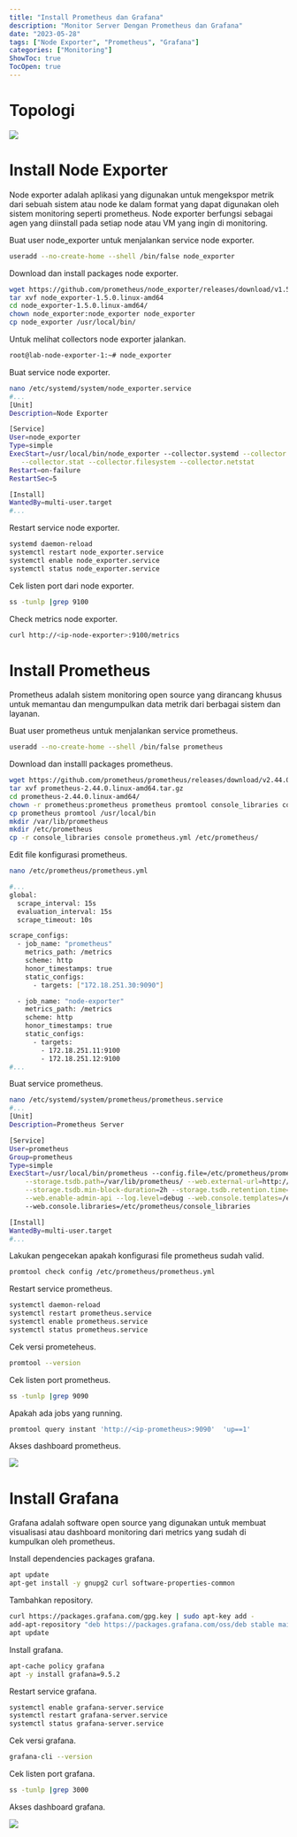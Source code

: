 ```yaml
---
title: "Install Prometheus dan Grafana"
description: "Monitor Server Dengan Prometheus dan Grafana"
date: "2023-05-28"
tags: ["Node Exporter", "Prometheus", "Grafana"]
categories: ["Monitoring"]
ShowToc: true
TocOpen: true
---
```


# Topologi


![](/images/diagram-prometheus.png)

# Install Node Exporter

Node exporter adalah aplikasi yang digunakan untuk mengekspor metrik dari sebuah sistem atau node ke dalam format yang dapat digunakan oleh sistem monitoring seperti prometheus. Node exporter berfungsi sebagai agen yang diinstall pada setiap node atau VM yang ingin di monitoring.

Buat user node_exporter untuk menjalankan service node exporter.

```bash
useradd --no-create-home --shell /bin/false node_exporter
```

Download dan install packages node exporter.

```bash
wget https://github.com/prometheus/node_exporter/releases/download/v1.5.0/node_exporter-1.5.0.linux-amd64.tar.gz
tar xvf node_exporter-1.5.0.linux-amd64
cd node_exporter-1.5.0.linux-amd64/
chown node_exporter:node_exporter node_exporter
cp node_exporter /usr/local/bin/
```

Untuk melihat collectors node exporter jalankan.

```bash
root@lab-node-exporter-1:~# node_exporter
```

Buat service node exporter.

```bash
nano /etc/systemd/system/node_exporter.service
#...
[Unit]
Description=Node Exporter

[Service]
User=node_exporter
Type=simple
ExecStart=/usr/local/bin/node_exporter --collector.systemd --collector.cpu --collector.meminfo --collector.loadavg --collector.uname \
   --collector.stat --collector.filesystem --collector.netstat
Restart=on-failure
RestartSec=5

[Install]
WantedBy=multi-user.target
#...
```

Restart service node exporter.

```bash
systemd daemon-reload
systemctl restart node_exporter.service
systemctl enable node_exporter.service
systemctl status node_exporter.service
```

Cek listen port dari node exporter.

```bash
ss -tunlp |grep 9100
```

Check metrics node exporter.

```bash
curl http://<ip-node-exporter>:9100/metrics
```

# Install Prometheus

Prometheus adalah sistem monitoring open source yang dirancang khusus untuk memantau dan mengumpulkan data metrik dari berbagai sistem dan layanan.

Buat user prometheus untuk menjalankan service prometheus.

```bash
useradd --no-create-home --shell /bin/false prometheus
```

Download dan installl packages prometheus.

```bash
wget https://github.com/prometheus/prometheus/releases/download/v2.44.0/prometheus-2.44.0.linux-amd64.tar.gz
tar xvf prometheus-2.44.0.linux-amd64.tar.gz
cd prometheus-2.44.0.linux-amd64/
chown -r prometheus:prometheus prometheus promtool console_libraries consoles prometheus.yml
cp prometheus promtool /usr/local/bin
mkdir /var/lib/prometheus
mkdir /etc/prometheus
cp -r console_libraries console prometheus.yml /etc/prometheus/
```

Edit file konfigurasi prometheus.

```bash
nano /etc/prometheus/prometheus.yml

#...
global:
  scrape_interval: 15s
  evaluation_interval: 15s
  scrape_timeout: 10s

scrape_configs:
  - job_name: "prometheus"
    metrics_path: /metrics
    scheme: http
    honor_timestamps: true
    static_configs:
      - targets: ["172.18.251.30:9090"]

  - job_name: "node-exporter"
    metrics_path: /metrics
    scheme: http
    honor_timestamps: true
    static_configs:
      - targets:
        - 172.18.251.11:9100
        - 172.18.251.12:9100
#...
```

Buat service prometheus.

```bash
nano /etc/systemd/system/prometheus/prometheus.service
#...
[Unit]
Description=Prometheus Server

[Service]
User=prometheus
Group=prometheus
Type=simple
ExecStart=/usr/local/bin/prometheus --config.file=/etc/prometheus/prometheus.yml \
    --storage.tsdb.path=/var/lib/prometheus/ --web.external-url=http://172.18.251.30:9090 --storage.tsdb.max-block-duration=2h \
    --storage.tsdb.min-block-duration=2h --storage.tsdb.retention.time=365d --storage.tsdb.wal-compression --web.enable-lifecycle \
    --web.enable-admin-api --log.level=debug --web.console.templates=/etc/prometheus/consoles
    --web.console.libraries=/etc/prometheus/console_libraries

[Install]
WantedBy=multi-user.target
#...
```

Lakukan pengecekan apakah konfigurasi file prometheus sudah valid.

```bash
promtool check config /etc/prometheus/prometheus.yml
```

Restart service prometheus.

```bash
systemctl daemon-reload
systemctl restart prometheus.service
systemctl enable prometheus.service
systemctl status prometheus.service
```

Cek versi prometeheus.

```bash
promtool --version
```

Cek listen port prometheus.

```bash
ss -tunlp |grep 9090
```

Apakah ada jobs yang running.

```bash
promtool query instant 'http://<ip-prometheus>:9090'  'up==1'
```

Akses dashboard prometheus.

![](/images/dashboard-prometheus.png)

# Install Grafana

Grafana adalah software open source yang digunakan untuk membuat visualisasi atau dashboard monitoring dari metrics yang sudah di kumpulkan oleh prometheus.

Install dependencies packages grafana.

```bash
apt update
apt-get install -y gnupg2 curl software-properties-common
```

Tambahkan repository.

```bash
curl https://packages.grafana.com/gpg.key | sudo apt-key add -
add-apt-repository "deb https://packages.grafana.com/oss/deb stable main"
apt update
```

Install grafana.

```bash
apt-cache policy grafana
apt -y install grafana=9.5.2
```

Restart service grafana.

```bash
systemctl enable grafana-server.service
systemctl restart grafana-server.service
systemctl status grafana-server.service
```

Cek versi grafana.

```bash
grafana-cli --version
```

Cek listen port grafana.

```bash
ss -tunlp |grep 3000
```

Akses dashboard grafana.

![](/images/dashboard-grafana.png)